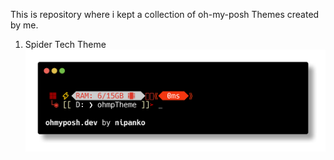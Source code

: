 This is repository where i kept a collection of oh-my-posh Themes created by me.

1. Spider Tech Theme
![](spidertech.png)
